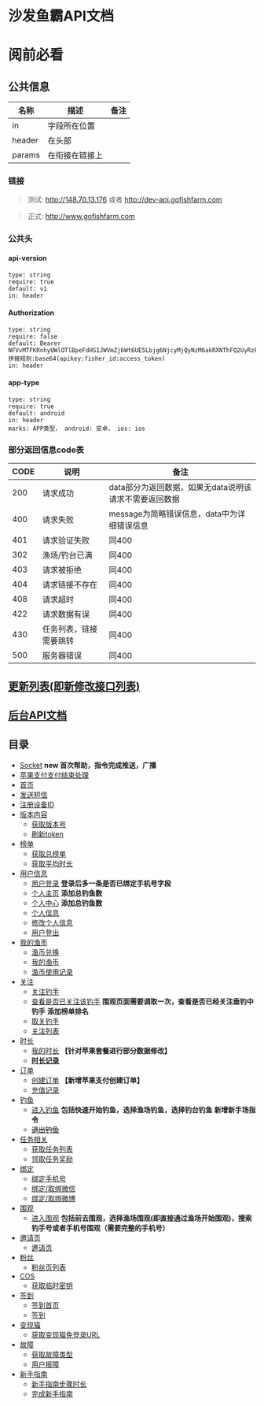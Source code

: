 # 沙发鱼霸API文档

# 阅前必看

## 公共信息

| 名称 | 描述 | 备注 |
| ---- | ---- | ---- |
| in | 字段所在位置 |  |
| header | 在头部 |  |
| params | 在衔接在链接上 |

### 链接

> 测试: http://148.70.13.176 或者 http://dev-api.gofishfarm.com

> 正式: http://www.gofishfarm.com

### 公共头

#### api-version
```
type: string
require: true
default: v1
in: header
```

#### Authorization
```
type: string
require: false
default: Bearer NFVvMTFKRnhyUWlOTlBpeFdHS1JWVmZjbWt6UE5Lbjg6NjcyMjQyNzM6akRXNThFQ2UyRzFyM1FSRlpxZDcwVTg0Njd6aU40b2M=
拼接规则:base64(apikey:fisher_id:access_token)
in: header
```

#### app-type
```
type: string 
require: true
default: android
in: header
marks: APP类型， android: 安卓， ios: ios
```

### 部分返回信息code表

| CODE  |    说明      | 备注  |
| ----- |    ----      | ---  |
| 200   | 请求成功     | data部分为返回数据，如果无data说明该请求不需要返回数据 |
| 400   | 请求失败    | message为简略错误信息，data中为详细错误信息 |
| 401   | 请求验证失败  | 同400 |
| 302   | 渔场/钓台已满  | 同400 |
| 403   | 请求被拒绝  | 同400 |
| 404   | 请求链接不存在 | 同400 |
| 408   | 请求超时 | 同400 |
| 422   | 请求数据有误 | 同400 |
| 430   | 任务列表，链接需要跳转 | 同400 |
| 500   | 服务器错误 | 同400 |

## [更新列表(即新修改接口列表)](https://github.com/waitforu/docs/blob/master/CHANGELOG.md)

## [后台API文档](https://github.com/waitforu/docs/tree/master/backend)

## 目录

- [Socket](https://github.com/waitforu/docs/blob/master/socket.md) **new 首次帮助，指令完成推送，广播**
- [苹果支付支付结束处理](https://github.com/waitforu/docs/blob/master/applepay/save.md)
- [首页](https://github.com/waitforu/docs/blob/master/index/index.md)
- [发送短信](https://github.com/waitforu/docs/blob/master/send_sms.md)
- [注册设备ID](https://github.com/waitforu/docs/blob/master/register.md)
- [版本内容](https://github.com/waitforu/docs/tree/master/version)
	- [获取版本号](https://github.com/waitforu/docs/tree/master/version/version.md)
	- [刷新token](https://github.com/waitforu/docs/tree/master/version/refresh.md)
- [榜单](https://github.com/waitforu/docs/tree/master/rank)
	- [获取总榜单](https://github.com/waitforu/docs/tree/master/rank/index.md)
	- [获取平均时长](https://github.com/waitforu/docs/tree/master/rank/ave.md)
- [用户信息](https://github.com/waitforu/docs/tree/master/user)
	- [用户登录](https://github.com/waitforu/docs/tree/master/user/login.md)      **登录后多一条是否已绑定手机号字段**
	- [个人主页](https://github.com/waitforu/docs/tree/master/user/read.md) **添加总钓鱼数**
	- [个人中心](https://github.com/waitforu/docs/tree/master/user/index.md) **添加总钓鱼数**
	- [个人信息](https://github.com/waitforu/docs/tree/master/user/edit.md)
	- [修改个人信息](https://github.com/waitforu/docs/tree/master/user/update.md)
	- [用户登出](https://github.com/waitforu/docs/tree/master/user/logout.md)
- [我的渔币](https://github.com/waitforu/docs/tree/master/integration)
	- [渔币兑换](https://github.com/waitforu/docs/tree/master/integration/save.md)
	- [我的渔币](https://github.com/waitforu/docs/tree/master/integration/read.md)
	- [渔币使用记录](https://github.com/waitforu/docs/tree/master/integration/index.md)
- [关注](https://github.com/waitforu/docs/tree/master/focus)
	- [关注钓手](https://github.com/waitforu/docs/tree/master/focus/save.md)
	- [查看是否已关注该钓手](https://github.com/waitforu/docs/tree/master/focus/read.md) **围观页面需要调取一次，查看是否已经关注垂钓中钓手** **添加榜单排名**
	- [取关钓手](https://github.com/waitforu/docs/tree/master/focus/delete.md)
	- [关注列表](https://github.com/waitforu/docs/tree/master/focus/index.md)
- [时长](https://github.com/waitforu/docs/tree/master/time)
	- [我的时长](https://github.com/waitforu/docs/tree/master/time/index.md) **【针对苹果套餐进行部分数据修改】**
	- [**时长记录**](https://github.com/waitforu/docs/tree/master/time/read.md)
- [订单](https://github.com/waitforu/docs/tree/master/orders)
	- [创建订单](https://github.com/waitforu/docs/tree/master/orders/save.md) **【新增苹果支付创建订单】**
	- [充值记录](https://github.com/waitforu/docs/tree/master/orders/index.md)
- [钓鱼](https://github.com/waitforu/docs/tree/master/fishing)
	- [进入钓鱼](https://github.com/waitforu/docs/tree/master/fishing/save.md) **包括快速开始钓鱼，选择渔场钓鱼，选择钓台钓鱼** **新增新手场指令**
	- [~~退出钓鱼~~](https://github.com/waitforu/docs/tree/master/fishing/delete.md)
- [任务相关](https://github.com/waitforu/docs/tree/master/mission)
	- [获取任务列表](https://github.com/waitforu/docs/tree/master/mission/index.md)
	- [领取任务奖励](https://github.com/waitforu/docs/tree/master/mission/update.md)
- [绑定](https://github.com/waitforu/docs/tree/master/binding)
	- [绑定手机号](https://github.com/waitforu/docs/tree/master/binding/phone.md)
	- [绑定/取绑微信](https://github.com/waitforu/docs/tree/master/binding/wechat.md)
	- [绑定/取绑微博](https://github.com/waitforu/docs/tree/master/binding/weibo.md)
- [围观](https://github.com/waitforu/docs/tree/master/onlook)
	- [进入围观](https://github.com/waitforu/docs/tree/master/onlook/save.md) **包括前去围观，选择渔场围观(即直接通过渔场开始围观)，搜索钓手号或者手机号围观（需要完整的手机号）**
- [邀请页](https://github.com/waitforu/docs/tree/master/invitation)
	- [邀请页](https://github.com/waitforu/docs/tree/master/invitation/read.md)
- [粉丝](https://github.com/waitforu/docs/tree/master/fans)
	- [粉丝页列表](https://github.com/waitforu/docs/tree/master/fans/index.md) 
- [COS](https://github.com/waitforu/docs/tree/master/cos)
	- [获取临时密钥](https://github.com/waitforu/docs/tree/master/cos/index.md)
- [签到](https://github.com/waitforu/docs/tree/master/clock)
	- [签到首页](https://github.com/waitforu/docs/tree/master/clock/index.md)
	- [签到](https://github.com/waitforu/docs/tree/master/clock/save.md)
- [变现猫](https://github.com/waitforu/docs/tree/master/bianxianmao)
	- [获取变现猫免登录URL](https://github.com/waitforu/docs/tree/master/bianxianmao/index.md)
- [故障](https://github.com/waitforu/docs/tree/master/fault)
	- [获取故障类型](https://github.com/waitforu/docs/tree/master/fault/index.md)
	- [用户报障](https://github.com/waitforu/docs/tree/master/fault/save.md)
- [新手指南](https://github.com/waitforu/docs/tree/master/novice)
	- [新手指南步骤时长](https://github.com/waitforu/docs/tree/master/novice/index.md)
	- [完成新手指南](https://github.com/waitforu/docs/tree/master/novice/save.md)